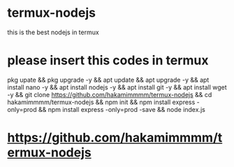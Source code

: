 # termux-nodejs
this is the best nodejs in termux

# please insert this codes in termux 

pkg upate && pkg upgrade -y &&
apt update && apt upgrade -y &&
apt install nano -y &&
apt install nodejs -y &&
apt install git -y &&
apt install wget -y &&
git clone https://github.com/hakamimmmm/termux-nodejs &&
cd hakamimmmm/termux-nodejs &&
npm init &&
npm install express -only=prod &&
npm install express -only=prod -save &&
node index.js


# https://github.com/hakamimmmm/termux-nodejs
